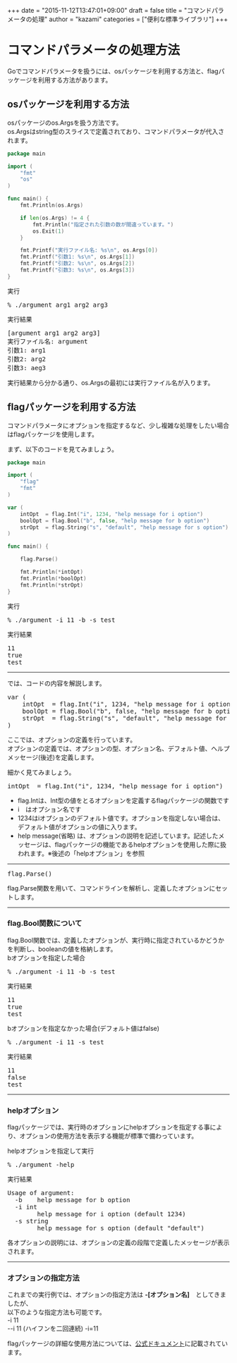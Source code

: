 +++
date = "2015-11-12T13:47:01+09:00"
draft = false
title = "コマンドパラメータの処理"
author = "kazami"
categories = ["便利な標準ライブラリ"]
+++

# コマンドパラメータの処理方法

Goでコマンドパラメータを扱うには、osパッケージを利用する方法と、flagパッケージを利用する方法があります。

## osパッケージを利用する方法

osパッケージのos.Argsを扱う方法です。  
os.Argsはstring型のスライスで定義されており、コマンドパラメータが代入されます。  

```go
package main

import (
	"fmt"
	"os"
)

func main() {
	fmt.Println(os.Args)

	if len(os.Args) != 4 {
		fmt.Println("指定された引数の数が間違っています。")
		os.Exit(1)
	}

	fmt.Printf("実行ファイル名: %s\n", os.Args[0])
	fmt.Printf("引数1: %s\n", os.Args[1])
	fmt.Printf("引数2: %s\n", os.Args[2])
	fmt.Printf("引数3: %s\n", os.Args[3])
}
```
実行
<pre class="output">
% ./argument arg1 arg2 arg3
</pre>

実行結果
<pre class="output">
[argument arg1 arg2 arg3]
実行ファイル名: argument
引数1: arg1
引数2: arg2
引数3: aeg3
</pre>

実行結果から分かる通り、os.Argsの最初には実行ファイル名が入ります。

## flagパッケージを利用する方法
コマンドパラメータにオプションを指定するなど、少し複雑な処理をしたい場合はflagパッケージを使用します。

まず、以下のコードを見てみましょう。

```go
package main

import (
	"flag"
	"fmt"
)

var (
	intOpt  = flag.Int("i", 1234, "help message for i option")
	boolOpt = flag.Bool("b", false, "help message for b option")
	strOpt  = flag.String("s", "default", "help message for s option")
)

func main() {

	flag.Parse()

	fmt.Println(*intOpt)
	fmt.Println(*boolOpt)
	fmt.Println(*strOpt)
}
```

実行

<pre class="output">
% ./argument -i 11 -b -s test
</pre>


実行結果

<pre class="output">
11
true
test
</pre>

---

では、コードの内容を解説します。

<pre class="output">
var (
    intOpt  = flag.Int("i", 1234, "help message for i option")
	boolOpt = flag.Bool("b", false, "help message for b option")
	strOpt  = flag.String("s", "default", "help message for s option")
)
</pre>

ここでは、オプションの定義を行っています。  
オプションの定義では、オプションの型、オプション名、デフォルト値、ヘルプメッセージ(後述)を定義します。  
  
細かく見てみましょう。  
<pre class="output">
intOpt  = flag.Int("i", 1234, "help message for i option")
</pre>

* flag.Intは、Int型の値をとるオプションを定義するflagパッケージの関数です
* i　はオプション名です
* 1234はiオプションのデフォルト値です。オプションを指定しない場合は、デフォルト値がオプションの値に入ります。
* help message(省略) は、オプションの説明を記述しています。記述したメッセージは、flagパッケージの機能であるhelpオプションを使用した際に扱われます。※後述の「helpオプション」を参照

---

<pre class="output">
flag.Parse()
</pre>

flag.Parse関数を用いて、コマンドラインを解析し、定義したオプションにセットします。  

---

### flag.Bool関数について
flag.Bool関数では、定義したオプションが、実行時に指定されているかどうかを判断し、booleanの値を格納します。  
bオプションを指定した場合  

<pre class="output">
% ./argument -i 11 -b -s test
</pre>

実行結果

<pre class="output">
11
true
test
</pre>

bオプションを指定なかった場合(デフォルト値はfalse)

<pre class="output">
% ./argument -i 11 -s test
</pre>

実行結果

<pre class="output">
11
false
test
</pre>

---

### helpオプション
flagパッケージでは、実行時のオプションにhelpオプションを指定する事により、オプションの使用方法を表示する機能が標準で備わっています。

helpオプションを指定して実行

<pre class="output">
% ./argument -help
</pre>

実行結果
<pre class="output">
Usage of argument:
  -b    help message for b option
  -i int
        help message for i option (default 1234)
  -s string
        help message for s option (default "default")
</pre>

各オプションの説明には、オプションの定義の段階で定義したメッセージが表示されます。  

---

### オプションの指定方法
これまでの実行例では、オプションの指定方法は **-[オプション名]**　としてきましたが、  
以下のような指定方法も可能です。  
-i 11  
--i 11  (ハイフンを二回連続)
-i=11  


flagパッケージの詳細な使用方法については、[公式ドキュメント](https://golang.org/pkg/flag/#String)に記載されています。  
